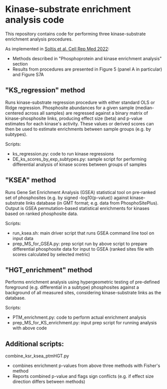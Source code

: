 # Kinase-substrate enrichment analysis code

This repository contains code for performing three kinase-substrate enrichment analysis procedures.

As implemented in [Soltis et al. Cell Rep Med 2022](https://pmc.ncbi.nlm.nih.gov/articles/PMC9729884/pdf/main.pdf):
- Methods described in "Phosphoprotein and kinase enrichment analysis" section
- Results from procedures are presented in Figure 5 (panel A in particular) and Figure S7A

"KS_regression" method
-----------------------
Runs kinase-substrate regression procedure with either standard OLS or Ridge regression. Phosphosite abundances for a given sample 
(median-centered across all samples) are regressed against a binary matrix of kinase-phosphosite links, producing effect size (beta) and
p-value estimates for each kinase's activity. These values or derived scores can then be used to estimate enrichments between sample 
groups (e.g. by subtypes). 

Scripts:
- ks_regression.py: code to run kinase regressions 
- DE_ks_scores_by_exp_subtypes.py: sample script for performing differential analysis of kinase scores between groups of samples

"KSEA" method
----------------
Runs Gene Set Enrichment Analysis (GSEA) statistical tool on pre-ranked set of phosphosites (e.g. by signed -log10(p-value))
against kinase-substrate links database (in GMT format; e.g. data from PhosphoSitePlus). Output is GSEA permutation-based statistical
enrichments for kinases based on ranked phosphosite data. 

Scripts:
- run_ksea.sh: main driver script that runs GSEA command line tool on input data
- prep_MS_for_GSEA.py: prep script run by above script to prepare differential phosphosite data for input to GSEA (ranked sites file
  with scores calculated by selected metric)

"HGT_enrichment" method
------------------------
Performs enrichment analysis using hypergeometric testing of pre-defined foreground (e.g. differential in a subtype) phosphosites against 
a background of all measured sites, considering kinase-substrate links as the database. 

Scripts:
- PTM_enrichment.py: code to perform actual enrichment analysis
- prep_MS_for_KS_enrichment.py: input prep script for running analysis with above code

Additional scripts:
--------------------
combine_ksr_ksea_ptmHGT.py
- combines enrichment p-values from above three methods with Fisher's method
- Reports combined p-value and flags sign conflicts (e.g. if effect size direction differs between methods)


